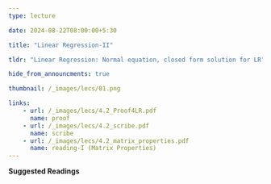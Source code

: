 ```yaml
---
type: lecture

date: 2024-08-22T08:00:00+5:30

title: "Linear Regression-II"

tldr: "Linear Regression: Normal equation, closed form solution for LR"

hide_from_announcments: true

thumbnail: /_images/lecs/01.png

links: 
    - url: /_images/lecs/4.2_Proof4LR.pdf
      name: proof
    - url: /_images/lecs/4.2_scribe.pdf
      name: scribe
    - url: /_images/lecs/4.2_matrix_properties.pdf
      name: reading-I (Matrix Properties)
---
```


**Suggested Readings**
